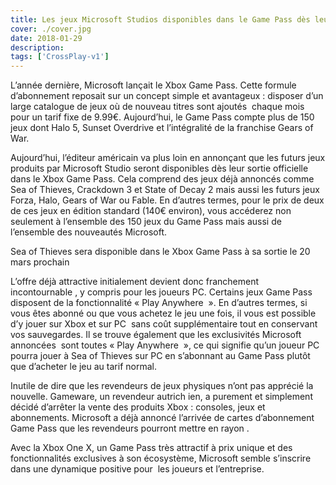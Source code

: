 ```yaml
---
title: Les jeux Microsoft Studios disponibles dans le Game Pass dès leur sortie
cover: ./cover.jpg
date: 2018-01-29
description: 
tags: ['CrossPlay-v1']
---
```

L’année dernière, Microsoft lançait le Xbox Game Pass. Cette formule d’abonnement reposait sur un concept simple et avantageux : disposer d’un large catalogue de jeux où de nouveau titres sont ajoutés  chaque mois pour un tarif fixe de 9.99€. Aujourd’hui, le Game Pass compte plus de 150 jeux dont Halo 5, Sunset Overdrive et l’intégralité de la franchise Gears of War.

Aujourd’hui, l’éditeur américain va plus loin en annonçant que les futurs jeux produits par Microsoft Studio seront disponibles dès leur sortie officielle dans le Xbox Game Pass. Cela comprend des jeux déjà annoncés comme Sea of Thieves, Crackdown 3 et State of Decay 2 mais aussi les futurs jeux Forza, Halo, Gears of War ou Fable. En d’autres termes, pour le prix de deux de ces jeux en édition standard (140€ environ), vous accéderez non seulement à l’ensemble des 150 jeux du Game Pass mais aussi de l’ensemble des nouveautés Microsoft.

Sea of Thieves sera disponible dans le Xbox Game Pass à sa sortie le 20 mars prochain

L’offre déjà attractive initialement devient donc franchement incontournable , y compris pour les joueurs PC. Certains jeux Game Pass disposent de la fonctionnalité « Play Anywhere  ». En d’autres termes, si vous êtes abonné ou que vous achetez le jeu une fois, il vous est possible d’y jouer sur Xbox et sur PC  sans coût supplémentaire tout en conservant vos sauvegardes. Il se trouve également que les exclusivités Microsoft annoncées  sont toutes « Play Anywhere  », ce qui signifie qu’un joueur PC pourra jouer à Sea of Thieves sur PC en s’abonnant au Game Pass plutôt que d’acheter le jeu au tarif normal.

Inutile de dire que les revendeurs de jeux physiques n’ont pas apprécié la nouvelle. Gameware, un revendeur autrich ien, a purement et simplement décidé d’arrêter la vente des produits Xbox : consoles, jeux et abonnements. Microsoft a déjà annoncé l’arrivée de cartes d’abonnement Game Pass que les revendeurs pourront mettre en rayon .

Avec la Xbox One X, un Game Pass très attractif à prix unique et des fonctionnalités exclusives à son écosystème, Microsoft semble s’inscrire dans une dynamique positive pour  les joueurs et l’entreprise.

